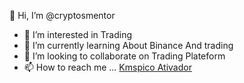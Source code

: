 👋 Hi, I’m @cryptosmentor
- 👀 I’m interested in Trading
- 🌱 I’m currently learning About Binance And trading
- 💞️ I’m looking to collaborate on Trading Plateform
- 📫 How to reach me ...
<a href="https://kmspicoativador.com.br/">Kmspico Ativador</a>
